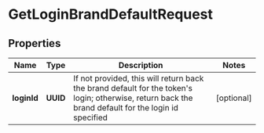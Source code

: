 

# GetLoginBrandDefaultRequest


## Properties

| Name | Type | Description | Notes |
|------------ | ------------- | ------------- | -------------|
|**loginId** | **UUID** | If not provided, this will return back the brand default for the token&#39;s login; otherwise, return back the brand default for the login id specified |  [optional] |



